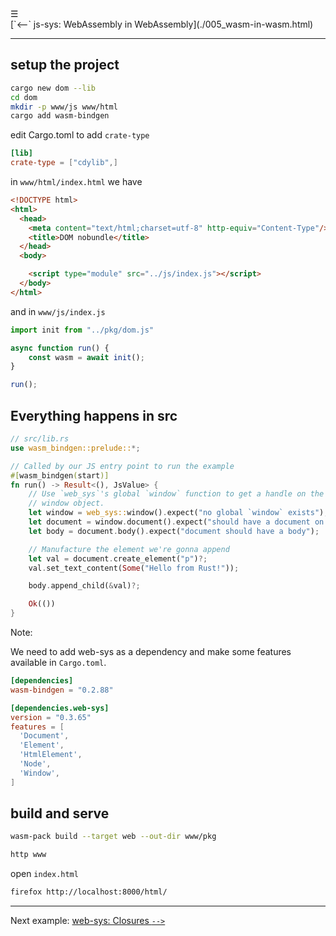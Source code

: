 <div class="navbar"><a class="openbtn" onclick="openNav()">&#9776;</a></div>
<main>
[`<--` js-sys: WebAssembly in WebAssembly](./005_wasm-in-wasm.html)

---

## setup the project

```sh
cargo new dom --lib
cd dom
mkdir -p www/js www/html
cargo add wasm-bindgen
```

edit Cargo.toml to add `crate-type`

```toml
[lib]
crate-type = ["cdylib",]
```


in `www/html/index.html` we have

```html
<!DOCTYPE html>
<html>
  <head>
    <meta content="text/html;charset=utf-8" http-equiv="Content-Type"/>
    <title>DOM nobundle</title>
  </head>
  <body>

    <script type="module" src="../js/index.js"></script>
  </body>
</html>
```

and in `www/js/index.js`

```js
import init from "../pkg/dom.js"

async function run() {
    const wasm = await init();
}

run();

```

## Everything happens in src

```rust
// src/lib.rs
use wasm_bindgen::prelude::*;

// Called by our JS entry point to run the example
#[wasm_bindgen(start)]
fn run() -> Result<(), JsValue> {
    // Use `web_sys`'s global `window` function to get a handle on the global
    // window object.
    let window = web_sys::window().expect("no global `window` exists");
    let document = window.document().expect("should have a document on window");
    let body = document.body().expect("document should have a body");

    // Manufacture the element we're gonna append
    let val = document.create_element("p")?;
    val.set_text_content(Some("Hello from Rust!"));

    body.append_child(&val)?;

    Ok(())
}

```

Note:

We need to add web-sys as a dependency and make some features available in `Cargo.toml`.

```toml
[dependencies]
wasm-bindgen = "0.2.88"

[dependencies.web-sys]
version = "0.3.65"
features = [
  'Document',
  'Element',
  'HtmlElement',
  'Node',
  'Window',
]
```

## build and serve

```sh
wasm-pack build --target web --out-dir www/pkg

http www
```

open `index.html`

```sh
firefox http://localhost:8000/html/
```
---

Next example: [web-sys: Closures `-->`](./007_closures.html)

</main>
<script src="https://lerina.github.io/js/toc.js"></script>
<script>
let anchor= document.createElement('a');
anchor.href="javascript:closeNav()"; //void(0)"; //anchor[0].onclick = closeNav();
anchor.className = "closebtn";  
anchor.innerHTML="&times;";
document.getElementById("TOC").prepend(anchor);

let navCrumbs= document.createElement('div');
navCrumbs.className = "hover-nav";
navCrumbs.innerHTML = `
<div class="hover-nav">
<ul>
<li><a href="../../../../index.html">⇦ home</a></li>
<li><a href="../index.html">hello_world</a></li>
</ul>
</div>`;
document.getElementById("TOC").prepend(navCrumbs); 
</script>
